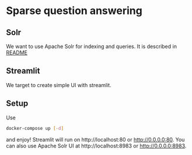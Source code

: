 # Sparse question answering

## Solr
We want to use Apache Solr for indexing and queries.
It is described in [README](solr/README.md)

## Streamlit
We target to create simple UI with streamlit.

## Setup
Use
```bash
docker-compose up [-d]
```
and enjoy!
Streamlit will run on http://localhost:80 or http://0.0.0.0:80.
You can also use Apache Solr UI at http://localhost:8983 or http://0.0.0.0:8983.